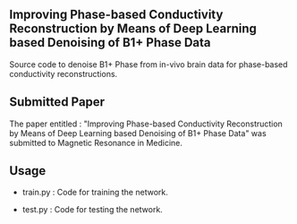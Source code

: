 ## Improving Phase-based Conductivity Reconstruction by Means of Deep Learning based Denoising of B1+ Phase Data

Source code to denoise B1+ Phase from in-vivo brain data for phase-based conductivity reconstructions.

## Submitted Paper

The paper entitled : "Improving Phase-based Conductivity Reconstruction by Means of Deep Learning based Denoising of B1+ Phase Data" was submitted to Magnetic Resonance in Medicine.


## Usage

* train.py : Code for training the network.

* test.py : Code for testing the network.
